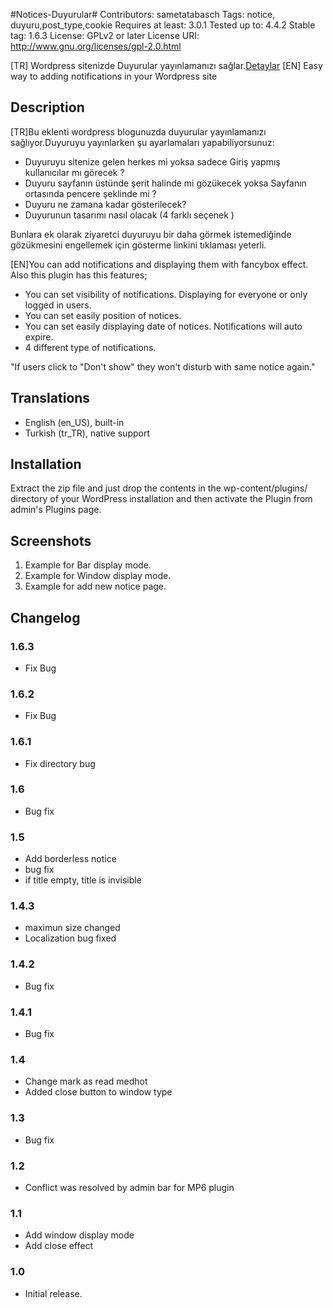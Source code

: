 #Notices-Duyurular#
Contributors: sametatabasch
Tags: notice, duyuru,post_type,cookie
Requires at least: 3.0.1
Tested up to: 4.4.2
Stable tag: 1.6.3
License: GPLv2 or later
License URI: http://www.gnu.org/licenses/gpl-2.0.html

[TR] Wordpress sitenizde Duyurular yayınlamanızı sağlar.<a href="http://gencbilisim.net/notices-duyurular-eklentisi/">Detaylar</a>
[EN] Easy way to adding notifications in your Wordpress site

## Description ##
[TR]Bu  eklenti  wordpress blogunuzda duyurular yayınlamanızı  sağlıyor.Duyuruyu  yayınlarken şu ayarlamaları yapabiliyorsunuz:

* Duyuruyu sitenize gelen herkes mi yoksa sadece Giriş  yapmış  kullanıcılar mı  görecek ?
* Duyuru sayfanın üstünde şerit halinde mi  gözükecek yoksa Sayfanın ortasında pencere şeklinde mi ?
* Duyuru ne zamana kadar gösterilecek?
* Duyurunun tasarımı  nasıl olacak (4 farklı seçenek )
    
Bunlara ek olarak  ziyaretci duyuruyu bir daha görmek istemediğinde gözükmesini engellemek için gösterme linkini  tıklaması yeterli.

[EN]You can add notifications and displaying them with fancybox effect. Also this plugin has this features;

* You can set visibility of notifications. Displaying for everyone or only logged in users.
* You can set easily position of notices.
* You can set easily displaying date of notices. Notifications will auto expire.
* 4 different type of notifications.
  
"If users click to "Don't show" they won't disturb with same notice again."

## Translations ##

* English (en\_US), built-in
* Turkish (tr\_TR), native support

## Installation ##

Extract the zip file and just drop the contents in the wp-content/plugins/ directory of your WordPress installation and then activate the Plugin from admin's Plugins page.

## Screenshots ##
1. Example for Bar display mode. 
2. Example for Window display mode.
3. Example for add new notice page.

## Changelog ##

### 1.6.3 ###

- Fix Bug

### 1.6.2 ###

- Fix Bug

### 1.6.1 ###

- Fix directory bug

### 1.6 ###

- Bug fix

### 1.5 ###

- Add borderless notice
- bug fix
- if title empty, title is invisible

### 1.4.3 ###

- maximun size changed
- Localization bug fixed

### 1.4.2 ###

- Bug fix

### 1.4.1 ###

- Bug fix

### 1.4 ###

- Change mark as read medhot
- Added close button to window type


### 1.3 ###

- Bug fix

### 1.2 ###

- Conflict was resolved by admin bar for MP6 plugin

### 1.1 ###

- Add window display mode
- Add close effect


### 1.0 ###

- Initial release.